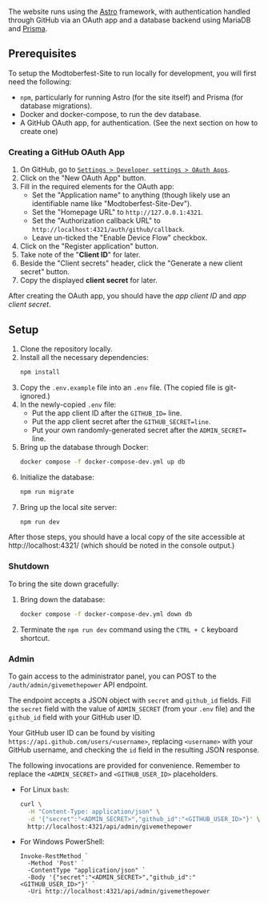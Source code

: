 The website runs using the [Astro](https://astro.build/) framework, with authentication handled through GitHub via an
OAuth app and a database backend using MariaDB and [Prisma](https://www.prisma.io/).

## Prerequisites

To setup the Modtoberfest-Site to run locally for development, you will first need the following:

- `npm`, particularly for running Astro (for the site itself) and Prisma (for database migrations).
- Docker and docker-compose, to run the dev database.
- A GitHub OAuth app, for authentication. (See the next section on how to create one)

### Creating a GitHub OAuth App

1. On GitHub, go to [`Settings > Developer settings > OAuth Apps`](https://github.com/settings/developers).
2. Click on the "New OAuth App" button.
3. Fill in the required elements for the OAuth app:
    - Set the "Application name" to anything (though likely use an identifiable name like "Modtoberfest-Site-Dev").
    - Set the "Homepage URL" to `http://127.0.0.1:4321`.
    - Set the "Authorization callback URL" to `http://localhost:4321/auth/github/callback`.
    - Leave un-ticked the "Enable Device Flow" checkbox.
4. Click on the "Register application" button.
5. Take note of the "**Client ID**" for later.
6. Beside the "Client secrets" header, click the "Generate a new client secret" button.
7. Copy the displayed **client secret** for later.

After creating the OAuth app, you should have the _app client ID_ and _app client secret_.

## Setup

1. Clone the repository locally.
2. Install all the necessary dependencies:
   ```bash
   npm install
   ```
3. Copy the `.env.example` file into an `.env` file. (The copied file is git-ignored.)
4. In the newly-copied `.env` file:
    - Put the app client ID after the `GITHUB_ID=` line.
    - Put the app client secret after the `GITHUB_SECRET=line`.
    - Put your own randomly-generated secret after the `ADMIN_SECRET=` line.
5. Bring up the database through Docker:
   ```bash
   docker compose -f docker-compose-dev.yml up db
   ```
6. Initialize the database:
   ```bash
   npm run migrate
   ```
7. Bring up the local site server:
   ```bash
   npm run dev
   ```

After those steps, you should have a local copy of the site accessible at http://localhost:4321/ (which should be noted
in the console output.)

### Shutdown

To bring the site down gracefully:

1. Bring down the database:
   ```bash
   docker compose -f docker-compose-dev.yml down db
   ```
2. Terminate the `npm run dev` command using the `CTRL + C` keyboard shortcut.

### Admin

To gain access to the administrator panel, you can POST to the `/auth/admin/givemethepower` API endpoint.

The endpoint accepts a JSON object with `secret` and `github_id` fields. Fill the `secret` field with the value of
`ADMIN_SECRET` (from your `.env` file) and the `github_id` field with your GitHub user ID.

Your GitHub user ID can be found by visiting `https://api.github.com/users/<username>`, replacing `<username>` with
your GitHub username, and checking the `id` field in the resulting JSON response.

The following invocations are provided for convenience. Remember to replace the `<ADMIN_SECRET>` and 
`<GITHUB_USER_ID>` placeholders.

- For Linux `bash`:
   ```bash
   curl \
     -H "Content-Type: application/json" \
     -d '{"secret":"<ADMIN_SECRET>","github_id":"<GITHUB_USER_ID>"}' \
     http://localhost:4321/api/admin/givemethepower
   ```
- For Windows PowerShell:
   ```pwsh
   Invoke-RestMethod `
     -Method 'Post' `
     -ContentType "application/json" `
     -Body '{"secret":"<ADMIN_SECRET>","github_id":"<GITHUB_USER_ID>"}' `
     -Uri http://localhost:4321/api/admin/givemethepower
   ```